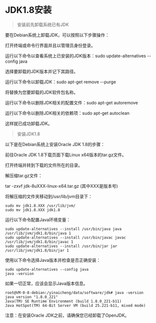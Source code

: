 # JDK1.8安装

> 安装前先卸载系统已有JDK

要在Debian系统上卸载JDK，可以按照以下步骤操作：

打开终端或命令行界面并且以管理员身份登录。

运行以下命令以查看系统上已安装的JDK版本：sudo update-alternatives --config java

选择要卸载的JDK版本并记下其路径。

运行以下命令以卸载JDK：sudo apt-get remove --purge <jdk-package-name>

将<jdk-package-name>替换为您要卸载的JDK软件包名称。

运行以下命令以删除JDK相关的配置文件：sudo apt-get autoremove

运行以下命令以删除JDK相关的依赖项：sudo apt-get autoclean

这样就已成功卸载JDK。

> 安装JDK1.8

以下是在Debian系统上安装Oracle JDK 1.8的步骤：

前往Oracle JDK 1.8下载页面下载Linux x64版本的tar.gz文件。

打开终端并转到下载的文件所在的目录。

解压缩tar.gz文件：

tar -zxvf jdk-8uXXX-linux-x64.tar.gz (其中XXX是版本号)

将解压缩的文件夹移动到/usr/lib/jvm目录下：

```log
sudo mv jdk1.8.XXX /usr/lib/jvm/  
sudo mv jdk1.8.XXX jdk1.8
```


运行以下命令配置Java环境变量： 

```log
sudo update-alternatives --install /usr/bin/java java /usr/lib/jvm/jdk1.8/bin/java 1
sudo update-alternatives --install /usr/bin/javac javac /usr/lib/jvm/jdk1.8/bin/javac 1
sudo update-alternatives --install /usr/bin/jar jar /usr/lib/jvm/jdk1.8/bin/jar 1
```

使用以下命令选择Java版本并检查是否正确安装：

```log
sudo update-alternatives --config java
java -version
```

如果一切正常，应该会显示Java版本信息。

```log
root@VM-0-8-debian:/yinaicheng/data/software/jdk# java -version
java version "1.8.0_221"
Java(TM) SE Runtime Environment (build 1.8.0_221-b11)
Java HotSpot(TM) 64-Bit Server VM (build 25.221-b11, mixed mode)

```

注意：在安装Oracle JDK之前，请确保您已经卸载了OpenJDK。

